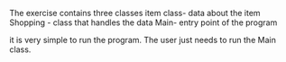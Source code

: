 The exercise contains three classes
item class- data about the item
Shopping - class that handles the data
Main- entry point of the program

it is very simple to run the program.
The user just needs to run the Main class.

